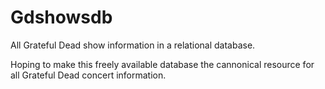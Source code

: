 # Gdshowsdb

All Grateful Dead show information in a relational database.

Hoping to make this freely available database the cannonical resource for all Grateful Dead concert information.